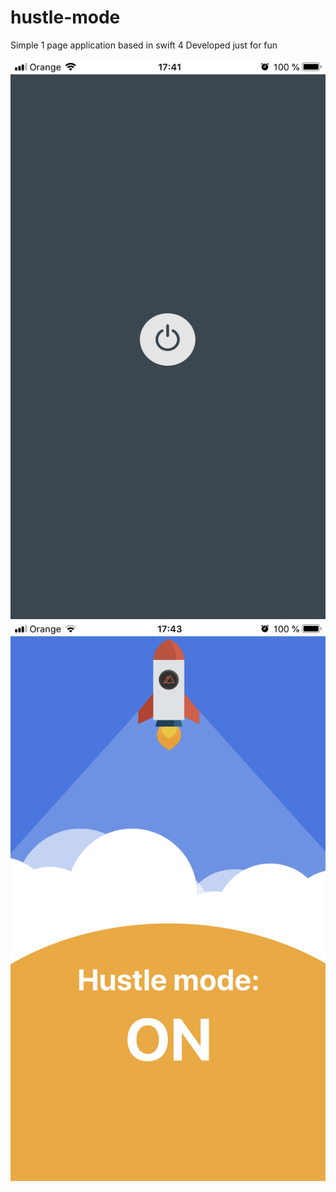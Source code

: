 # hustle-mode
Simple 1 page application based in swift 4
Developed just for fun

![Screenshot](https://github.com/AfanasievN/hustle-mode/blob/master/hustle-mode/IMG_2487.PNG)
![Screenshot](https://github.com/AfanasievN/hustle-mode/blob/master/hustle-mode/IMG_2488.PNG)
